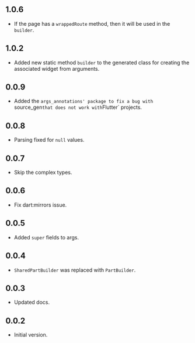 ## 1.0.6

- If the page has a `wrappedRoute` method, then it will be used in the `builder`.

## 1.0.2

- Added new static method `builder` to the generated class for creating the associated widget from arguments.

## 0.0.9

- Added the `args_annotations' package to fix a bug with `source_gen` that does not work with `Flutter` projects.

## 0.0.8

- Parsing fixed for `null` values.

## 0.0.7

- Skip the complex types.

## 0.0.6

- Fix dart:mirrors issue.

## 0.0.5

- Added `super` fields to args.

## 0.0.4

- `SharedPartBuilder` was replaced with `PartBuilder`.

## 0.0.3

- Updated docs.

## 0.0.2

- Initial version.

